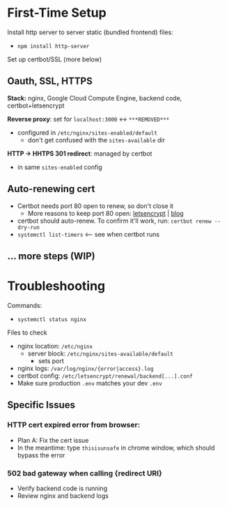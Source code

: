 # First-Time Setup

Install http server to server static (bundled frontend) files:

- `npm install http-server`

Set up certbot/SSL (more below)

## Oauth, SSL, HTTPS

**Stack:** nginx, Google Cloud Compute Engine, backend code, certbot+letsencrypt

**Reverse proxy**: set for `localhost:3000` <-> `***REMOVED***`

- configured in `/etc/nginx/sites-enabled/default`
  - don't get confused with the `sites-available` dir

**HTTP -> HHTPS 301 redirect**: managed by certbot

- in same `sites-enabled` config

## Auto-renewing cert

- Certbot needs port 80 open to renew, so don't close it
  - More reasons to keep port 80 open: [letsencrypt](https://letsencrypt.org/docs/allow-port-80/) | [blog](https://scotthelme.co.uk/why-closing-port-80-is-bad-for-security/)
- certbot should auto-renew. To confirm it'll work, run:
  `certbot renew --dry-run`
- `systemctl list-timers` <-- see when certbot runs

## ... more steps (WIP)

# Troubleshooting

Commands:

- `systemctl status nginx`

Files to check

- nginx location: `/etc/nginx`
  - server block: `/etc/nginx/sites-available/default`
    - sets port
- nginx logs: `/var/log/nginx/{error|access}.log`
- certbot config: `/etc/letsencrypt/renewal/backend[...].conf`
- Make sure production `.env` matches your dev `.env`

## Specific Issues

### HTTP cert expired error from browser:

- Plan A: Fix the cert issue
- In the meantime: type `thisisunsafe` in chrome window, which should bypass the error

### 502 bad gateway when calling {redirect URI}

- Verify backend code is running
- Review nginx and backend logs
